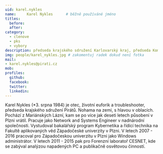 ```yaml
---
uid: karel.nykles
name:     Karel Nykles  	# běžně používáné jméno
titles:
  before:
  after:
category:
  - clenove
  - pks
  - vybory
description: předseda krajského sdružení Karlovarský kraj, předseda Komise pro životní prostředí, zemědělství a energetiku Karlovarského kraje
img: people/karel_nykles.jpg # zakomentuj radek dokud není fotka
mail:
- karel.nykles@pirati.cz
mob:
profiles:
  github:
  facebook:
  twitter:
  linkedin:
---
```


Karel Nykles (*3. srpna 1984) je otec, životní euforik a troubleshooter, předseda krajského sdružení Pirátů. 
Nohama na zemi, s hlavou v oblacích.
Pochází z Mariánských Lázní, kam se po více jak deseti letech působení v Plzni vrátil. Pracuje jako Network and Systems Engineer 
v nadnárodní společnosti.
Vystudoval bakalářský program Kybernetika a řídící technika na Fakultě aplikovaných věd Západočeské univerzity v Plzni.
V letech 2007 - 2016 pracoval pro Západočeskou univerzitu v Plzni jako Windows administrátor. V letech 2011 - 2015 pak 
pro Forenzní laboratoř CESNET, kde se zabýval analýzou napadených PC a publikačně osvětovou činností.
